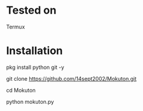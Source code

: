 # Tested on
Termux
# Installation
pkg install python git -y

git clone https://github.com/14sept2002/Mokuton.git

cd Mokuton

python mokuton.py

